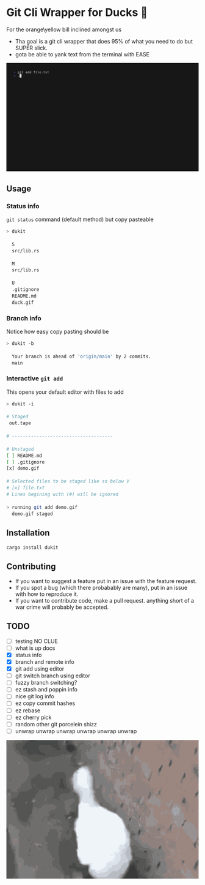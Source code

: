 # Git Cli Wrapper for Ducks 🦆

For the orange\yellow bill inclined amongst us
- Tha goal is a git cli wrapper that does 95% of what you need to do but SUPER slick.
- gota be able to yank text from the terminal with EASE

![demo](demo.gif)

## Usage
### Status info
`git status` command (default method) but copy pasteable
```sh
> dukit

  S
  src/lib.rs

  M
  src/lib.rs

  U
  .gitignore
  README.md
  duck.gif
```
### Branch info 
Notice how easy copy pasting should be 

```sh
> dukit -b

  Your branch is ahead of 'origin/main' by 2 commits.
  main

```
### Interactive `git add` 
This opens your default editor with files to add

```sh
> dukit -i

# Staged
 out.tape

# -------------------------------------

# Unstaged
[ ] README.md
[ ] .gitignore
[x] demo.gif

# Selected files to be staged like so below V
# [x] file.txt
# Lines begining with (#) will be ignored

> running git add demo.gif
  demo.gif staged

```
## Installation
```
cargo install dukit
```



## Contributing
- If you want to suggest a feature put in an issue with the feature request.
- If you spot a bug (which there probabably are many), put in an issue with how to reproduce it. 
- If you want to contribute code, make a pull request. anything short of a war crime will probably be accepted.

## TODO
- [ ] testing NO CLUE 
- [ ] what is up docs 
- [x] status info
- [x] branch and remote info
- [x] git add using editor
- [ ] git switch branch using editor
- [ ] fuzzy branch switching?
- [ ] ez stash and poppin info 
- [ ] nice git log info
- [ ] ez copy commit hashes 
- [ ] ez rebase
- [ ] ez cherry pick 
- [ ] random other git porcelein shizz 
- [ ] unwrap unwrap unwrap unwrap unwrap unwrap 

![duck duck duck duck](duck.gif)

